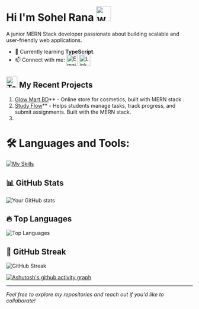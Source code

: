 # Hi I'm Sohel Rana   <img src="https://user-images.githubusercontent.com/72663882/171687151-bb31c996-c9d2-49c8-b593-734946893b23.gif" alt="waving hand gif" aria-hidden="true" width="40" />

 A junior MERN Stack developer passionate about building scalable and user-friendly web applications.
 
- 🌱 Currently learning **TypeScript**.
- 📫 Connect with me: <a href="mailto:dev.sohel152302@gmail.com" title="Email"><img alt="Email" src="https://img.shields.io/badge/Gmail-D14836?style=for-the-badge&logo=gmail&logoColor=white" height="30" align="center"/></a> <a href="https://www.linkedin.com/in/sohel-rana-93423a2ba/"><img  alt="LinkedIn" title="LinkedIn" src="https://img.shields.io/static/v1?message=LinkedIn&logo=linkedin&label=&color=0077B5&logoColor=white&labelColor=&style=for-the-badge" height="30" align="center" /></a> 


## <img src="https://raw.githubusercontent.com/Tarikul-Islam-Anik/Animated-Fluent-Emojis/master/Emojis/People/Technologist.png" alt="Technologist" width="30" height="30" /> My Recent Projects 

1. [Glow Mart BD](https://glow-mart-bd.web.app/)** - Online store for cosmetics, built with MERN 
   stack .
2. [Study Flow](https://stydy-flow.web.app/)** - Helps students manage tasks, track progress, 
   and submit assignments. Built with the MERN stack.
3. 


# 🛠 Languages and Tools:
[![My Skills](https://skillicons.dev/icons?i=html,css,tailwind,js,react,vite,ts,expressjs,nodejs,mongodb,firebase,git,github,vscode,&perline=13)](#)

## 📊 GitHub Stats
![Your GitHub stats](https://github-readme-stats.vercel.app/api?username=Sohelrana2815&show_icons=true&theme=radical)

## 🔥 Top Languages
![Top Languages](https://github-readme-stats.vercel.app/api/top-langs/?username=Sohelrana2815&layout=compact&theme=radical)

## 🚀 GitHub Streak
![GitHub Streak](https://streak-stats.demolab.com/?user=Sohelrana2815&theme=radical)

[![Ashutosh's github activity graph](https://github-readme-activity-graph.vercel.app/graph?username=Sohelrana2815)](https://github.com/Sohelrana2815/github-readme-activity-graph)



---
*Feel free to explore my repositories and reach out if you'd like to collaborate!*
